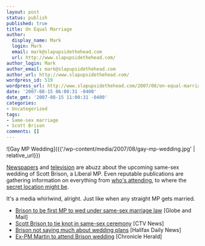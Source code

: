 ```yaml
---
layout: post
status: publish
published: true
title: On Equal Marriage
author:
  display_name: Mark
  login: Mark
  email: mark@slapupsidethehead.com
  url: http://www.slapupsidethehead.com/
author_login: Mark
author_email: mark@slapupsidethehead.com
author_url: http://www.slapupsidethehead.com/
wordpress_id: 519
wordpress_url: http://www.slapupsidethehead.com/2007/08/on-equal-marriage/
date: '2007-08-15 06:00:31 -0400'
date_gmt: '2007-08-15 11:00:31 -0400'
categories:
- Uncategorized
tags:
- Same-sex marriage
- Scott Brison
comments: []
---
```

![Gay MP Wedding]({{'/wp-content/media/2007/08/gay-mp-wedding.jpg' | relative_url}})

[Newspapers](http://www.theglobeandmail.com/servlet/story/RTGAM.20070810.wbrisonmarriage0810/BNStory/National/home "National newspapers, no less.") and [television](http://www.ctv.ca/servlet/ArticleNews/story/CTVNews/20070810/Scott_Brison_070810/20070810?hub=Politics "National television, too.") are abuzz about the upcoming same-sex wedding of Scott Brison, a Liberal MP. Even reputable publications are gathering information on everything from [who's attending](http://thechronicleherald.ca/Front/9003917.html "A former PM!? Amazing!"), to where the [secret location might be](http://www.hfxnews.ca/index.cfm?sid=53801&sc=89 "My spine is tingling!").

It's a media whirlwind, alright. Just like when any straight MP gets married.

- [Brison to be first MP to wed under same-sex marriage law](http://www.theglobeandmail.com/servlet/story/RTGAM.20070810.wbrisonmarriage0810/BNStory/National/home) [Globe and Mail]
- [Scott Brison to tie knot in same-sex ceremony](http://www.ctv.ca/servlet/ArticleNews/story/CTVNews/20070810/Scott_Brison_070810/20070810?hub=Politics) [CTV News]
- [Brison not saying much about wedding plans](http://www.hfxnews.ca/index.cfm?sid=53801&sc=89) [Halifax Daily News]
- [Ex-PM Martin to attend Brison wedding](http://thechronicleherald.ca/Front/9003917.html) [Chronicle Herald]
